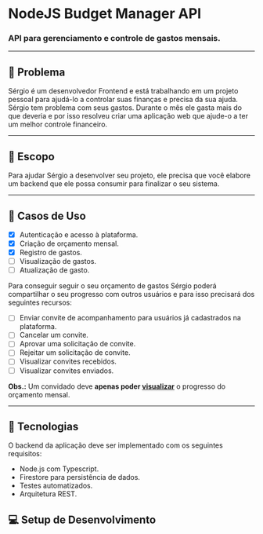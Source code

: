 # NodeJS Budget Manager API
### API para gerenciamento e controle de gastos mensais.

---
## 🤔 Problema

Sérgio é um desenvolvedor Frontend e está trabalhando em um projeto pessoal para ajudá-lo a controlar suas finanças e precisa da sua ajuda. Sérgio tem problema com seus gastos. Durante o mês ele gasta mais do que deveria e por isso resolveu criar uma aplicação web que ajude-o a ter um melhor controle financeiro.

---

## 🚀 Escopo 

Para ajudar Sérgio a desenvolver seu projeto, ele precisa que você elabore um backend que ele possa consumir para finalizar o seu sistema.

---

## 🔎 Casos de Uso

- [x] Autenticação e acesso à plataforma.
- [x] Criação de orçamento mensal.
- [x] Registro de gastos.
- [ ] Visualização de gastos.
- [ ] Atualização de gasto.

Para conseguir seguir o seu orçamento de gastos Sérgio poderá compartilhar o seu progresso com outros usuários e para isso precisará dos seguintes recursos:

- [ ] Enviar convite de acompanhamento para usuários já cadastrados na plataforma.
- [ ] Cancelar um convite.
- [ ] Aprovar uma solicitação de convite.
- [ ] Rejeitar um solicitação de convite.
- [ ] Visualizar convites recebidos.
- [ ] Visualizar convites enviados.

**Obs.:** Um convidado deve **apenas poder <u>visualizar</u>** o progresso do orçamento mensal.

---

## 🧱 Tecnologias

O backend da aplicação deve ser implementado com os seguintes requisitos:

- Node.js com Typescript.
- Firestore para persistência de dados.
- Testes automatizados.
- Arquitetura REST.

## 💻 Setup de Desenvolvimento